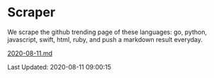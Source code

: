 # Scraper

We scrape the github trending page of these languages: go, python, javascript, swift, html, ruby, and push a markdown result everyday.

[2020-08-11.md](https://github.com/henson/Scraper/blob/master/2020-08-11.md)

Last Updated: 2020-08-11 09:00:15